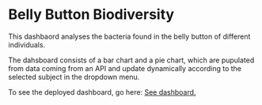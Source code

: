 # Belly Button Biodiversity

<p>This dashbaord analyses the bacteria found in the belly button of different individuals.</p>
<p>The dahsboard consists of a bar chart and a pie chart, which are pupulated from data coming from an API and update dynamically according to the selected subject in the dropdown menu.</p>
<p>To see the deployed dashboard, go here:&nbsp;<a href="https://aldosilesp.github.io/belly-button-challenge/" title="See dashboard.">See dashboard.</a></p>
<p></p>
